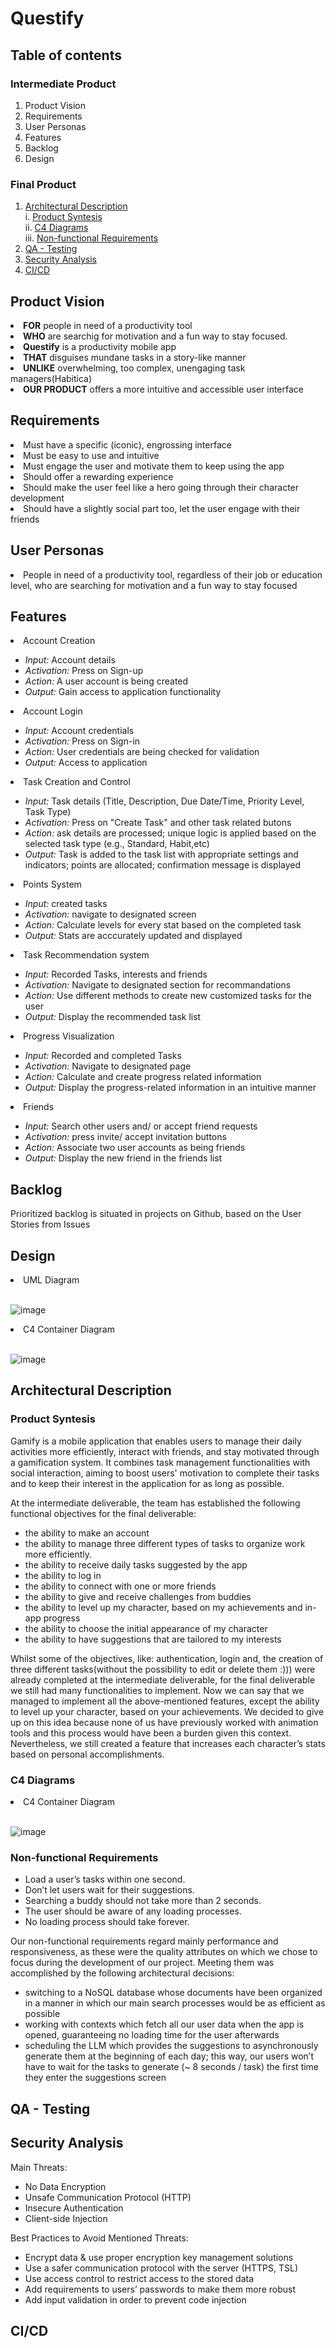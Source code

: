 # Questify

## Table of contents
### Intermediate Product
<ol>
  <li> Product Vision</li>
  <li> Requirements</li>
  <li> User Personas</li>
  <li> Features</li>
  <li> Backlog </li>
  <li> Design </li>
</ol>

### Final Product
1. [Architectural Description](#architectural-description) <br/>
    i. [Product Syntesis](#product-syntesis) <br/>
   ii. [C4 Diagrams](#c4-diagrams) <br/>
  iii. [Non-functional Requirements](#non-functional-requirements) <br/>
2. [QA - Testing](#qa---testing) <br/>
3. [Security Analysis](#security-analysis) <br/>
4. [CI/CD](#cicd) <br/>

##

## Product Vision
<li> <b>FOR</b> people in need of a productivity tool </li> 
<li> <b>WHO</b> are searchig for motivation and a fun way to stay focused. </li>
<li> <b>Questify</b> is a productivity mobile app </li> 
<li> <b>THAT</b> disguises mundane tasks in a story-like manner </li>
<li> <b>UNLIKE</b> overwhelming, too complex, unengaging task managers(Habitica) </li>
<li> <b>OUR PRODUCT</b> offers a more intuitive and accessible user interface </li> 

## Requirements
<li> Must have a specific (iconic), engrossing interface </li>
<li> Must be easy to use and intuitive </li>
<li> Must engage the user and motivate them to keep using the app </li>
<li> Should offer a rewarding experience </li>
<li> Should make the user feel like a hero going through their character development </li>
<li> Should have a slightly social part too, let the user engage with their friends</li>

## User Personas 
<li> People in need of a productivity tool, regardless of their job or education level, who are searching for motivation and a fun way to stay focused </li>

## Features
<li> Account Creation </li>
<ul>
  <li> <I>Input:</I> Account details</li>
  <li> <I>Activation:</I> Press on Sign-up </li>
  <li> <I>Action:</I> A user account is being created</li>
  <li> <I>Output:</I> Gain access to application functionality</li>
</ul>
<li> Account Login </li>
<ul>
  <li> <I>Input:</I> Account credentials</li>
  <li> <I>Activation:</I> Press on Sign-in </li>
  <li> <I>Action: </I>User credentials are being checked for validation </li>
  <li> <I>Output: </I>Access to application </li>
</ul>
<li> Task Creation and Control </li>
<ul>
  <li> <I>Input: </I>Task details (Title, Description, Due Date/Time, Priority Level, Task Type)</li>
  <li> <I>Activation: </I>Press on "Create Task" and other task related butons </li>
  <li> <I>Action: </I>ask details are processed; unique logic is applied based on the selected task type (e.g., Standard, Habit,etc)</li>
  <li> <I>Output: </I>Task is added to the task list with appropriate settings and indicators; points are allocated; confirmation message is displayed</li>
</ul>
<li> Points System </li>
<ul>
  <li> <I>Input: </I>created tasks </li>
  <li> <I>Activation: </I>navigate to designated screen </li>
  <li> <I>Action: </I>Calculate levels for every stat based on the completed task</li>
  <li> <I>Output: </I>Stats are acccurately updated and displayed</li>
</ul>
<li> Task Recommendation system</li>
<ul>
  <li><I>Input: </I>Recorded Tasks, interests and friends </li>
  <li><I>Activation: </I>Navigate to designated section for recommandations </li>
  <li><I>Action: </I>Use different methods to create new customized tasks for the user </li>
  <li><I>Output: </I>Display the recommended task list</li>
</ul>
<li> Progress Visualization </li>
<ul>
  <li> <I>Input: </I>Recorded and completed Tasks </li>
  <li> <I>Activation: </I>Navigate to designated page </li>
  <li> <I>Action: </I>Calculate and create progress related information </li>
  <li> <I>Output: </I>Display the progress-related  information in an intuitive manner</li>
</ul>
<li> Friends </li>
<ul>
  <li> <I>Input: </I>Search other users and/ or accept friend requests </li>
  <li> <I>Activation: </I>press invite/ accept invitation buttons</li>
  <li> <I>Action: </I>Associate two user accounts as being friends </li>
  <li> <I>Output: </I>Display the new friend in the friends list </li>
</ul>

## Backlog
Prioritized backlog is situated in projects on Github, based on the User Stories from Issues

## Design
<li> UML Diagram</li>
<br/>

![image](https://github.com/user-attachments/assets/97f27a39-0ed2-44b5-b46b-4ddef0836502)

<li> C4 Container Diagram </li>
<br/>

![image](https://github.com/user-attachments/assets/ff6e85e7-023e-48cb-a3c8-5c279bed2110)

##

## Architectural Description
### Product Syntesis

Gamify is a mobile application that enables users to manage their daily activities more efficiently, interact with friends, and stay motivated through a gamification system. It combines task management functionalities with social interaction, aiming to boost users' motivation to complete their tasks and to keep their interest in the application for as long as possible.

At the intermediate deliverable, the team has established the following functional objectives for the final deliverable:

- the ability to make an account
- the ability to manage three different types of tasks to organize work more efficiently.
- the ability to receive daily tasks suggested by the app
- the ability to log in
- the ability to connect with one or more friends
- the ability to give and receive challenges from buddies
- the ability to level up my character, based on my achievements and in-app progress
- the ability to choose the initial appearance of my character
- the ability to have suggestions that are tailored to my interests

Whilst some of the objectives, like: authentication, login and, the creation of three different tasks(without the possibility to edit or delete them :)))  were already completed at the intermediate deliverable, for the final deliverable we still had many functionalities to implement. Now we can say that we managed to implement all the above-mentioned features, except the ability to level up your character, based on your achievements. We decided to give up on this idea because none of us have previously worked with animation tools and this process would have been a burden given this context. Nevertheless, we still created a feature that increases each character’s stats based on personal accomplishments.
### C4 Diagrams
<li> C4 Container Diagram </li>
<br/>

![image](https://github.com/user-attachments/assets/79d7b4fa-b8e1-48ab-90f4-4ad6d4df426d)


### Non-functional Requirements
<ul>
  <li> Load a user’s tasks within one second. </li>
  <li> Don’t let users wait for their suggestions. </li>
  <li> Searching a buddy should not take more than 2 seconds. </li>
  <li> The user should be aware of any loading processes. </li>
  <li> No loading process should take forever. </li>
</ul>
Our non-functional requirements regard mainly performance and responsiveness, as these were the quality attributes on which we chose to focus during the development of our project. Meeting them was accomplished by the following architectural decisions:
<ul>
  <li> switching to a NoSQL database whose documents have been organized in a manner in which our main search processes would be as efficient as possible </li>
  <li> working with contexts which fetch all our user data when the app is opened, guaranteeing no loading time for the user afterwards </li>
  <li> scheduling the LLM which provides the suggestions to asynchronously generate them at the beginning of each day; this way, our users won’t have to wait for the tasks to generate (~ 8 seconds / task) the first time they enter the suggestions screen </li>
</ul>

## QA - Testing

## Security Analysis
Main Threats: 
<ul>
  <li> No Data Encryption </li>
  <li> Unsafe Communication Protocol (HTTP) </li>
  <li> Insecure Authentication </li>
  <li> Client-side Injection </li>
</ul>

Best Practices to Avoid Mentioned Threats:
<ul>
  <li> Encrypt data & use proper encryption key management solutions </li>
  <li> Use a safer communication protocol with the server (HTTPS, TSL) </li>
  <li> Use access control to restrict access to the stored data </li>
  <li> Add requirements to users’ passwords to make them more robust </li>
  <li> Add input validation in order to prevent code injection </li>
</ul>

## CI/CD
